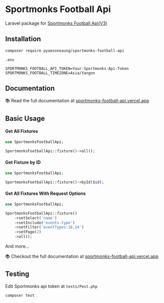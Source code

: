 # Sportmonks Football Api

Laravel package for [Sportmonks Football Api(V3)](https://www.sportmonks.com/football-api-3-0-docs/)

## Installation

```bash
composer require pyaesoneaung/sportmonks-football-api
```

`.env`

```env
SPORTMONKS_FOOTBALL_API_TOKEN=Your-Sportmonks-Api-Token
SPORTMONKS_FOOTBALL_TIMEZONE=Asia/Yangon
```

## Documentation

📚 Read the full documentation at [sportmonks-football-api.vercel.app](https://sportmonks-football-api.vercel.app)

## Basic Usage

#### Get All Fixtures
```php
use SportmonksFootballApi;

SportmonksFootballApi::fixture()->all();
```

#### Get Fixture by ID
```php
use SportmonksFootballApi;

SportmonksFootballApi::fixture()->byId($id);
```

#### Get All Fixtures With Request Options
```php
use SportmonksFootballApi;

SportmonksFootballApi::fixture()
	->setSelect('name')
	->setInclude('events.type')
	->setFilter('eventTypes:18,14')
	->setPage(2)
	->all();
```
And more...

📚 Checkout the full documentation at [sportmonks-football-api.vercel.app](https://sportmonks-football-api.vercel.app)

## Testing

Edit Sportmonks api token at `tests/Pest.php`

```bash
composer test
```